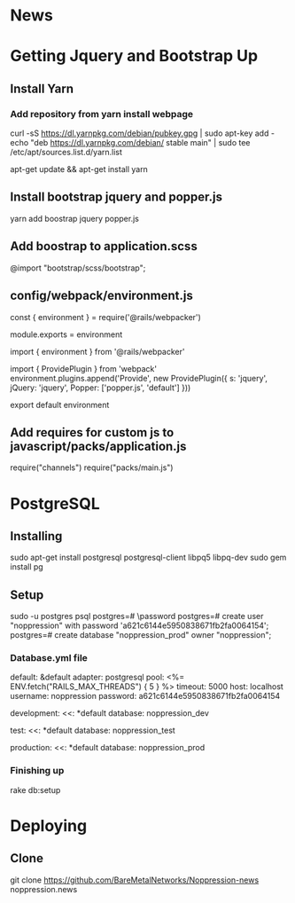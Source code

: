 # News



# Getting Jquery and Bootstrap Up

## Install Yarn

### Add repository from yarn install webpage

curl -sS https://dl.yarnpkg.com/debian/pubkey.gpg | sudo apt-key add -
echo "deb https://dl.yarnpkg.com/debian/ stable main" | sudo tee /etc/apt/sources.list.d/yarn.list

apt-get update && apt-get install yarn

## Install bootstrap jquery and popper.js

yarn add boostrap jquery popper.js

## Add boostrap to application.scss

@import "bootstrap/scss/bootstrap";

## config/webpack/environment.js

const { environment } = require('@rails/webpacker')

module.exports = environment


import { environment } from '@rails/webpacker'

import { ProvidePlugin } from 'webpack'
environment.plugins.append('Provide', 
	new ProvidePlugin({
		s: 'jquery',
		jQuery: 'jquery',
		Popper: ['popper.js', 'default']
	}))

export default environment


## Add requires for custom js to javascript/packs/application.js

require("channels")
require("packs/main.js")


# PostgreSQL 

## Installing

sudo apt-get install postgresql postgresql-client libpq5 libpq-dev
sudo gem install pg

## Setup

sudo -u postgres psql
postgres=# \password
postgres=# create user "noppression" with password 'a621c6144e5950838671fb2fa0064154';
postgres=#  create database "noppression_prod" owner "noppression"; 

### Database.yml file

default: &default
  adapter: postgresql
  pool: <%= ENV.fetch("RAILS_MAX_THREADS") { 5 } %>
  timeout: 5000
  host: localhost
  username: noppression
  password: a621c6144e5950838671fb2fa0064154

development:
  <<: *default
  database: noppression_dev


test:
  <<: *default
  database: noppression_test

production:
  <<: *default
  database: noppression_prod



### Finishing up

rake db:setup


# Deploying 

## Clone

 git clone https://github.com/BareMetalNetworks/Noppression-news noppression.news
